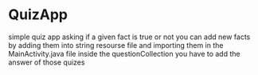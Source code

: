 # QuizApp
simple quiz app asking if a given fact is true or not
you can add new facts by adding them into string resourse file and
importing them in the MainActivity.java file 
inside the questionCollection you have to add the answer of those quizes
